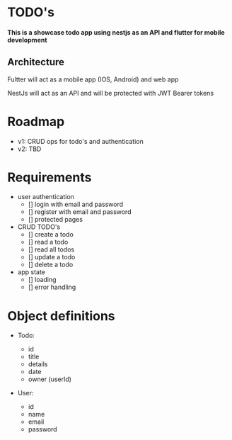 # TODO's
#### This is a showcase todo app using nestjs as an API and flutter for mobile development


## Architecture
Fultter will act as a mobile app (IOS, Android) and web app

NestJs will act as an API and will be protected with JWT Bearer tokens


# Roadmap
- v1: CRUD ops for todo's and authentication
- v2: TBD


# Requirements
- user authentication
    - [] login with email and password
    - [] register with email and password
    - [] protected pages
- CRUD TODO's
    - [] create a todo
    - [] read a todo
    - [] read all todos
    - [] update a todo
    - [] delete a todo
- app state
    - [] loading
    - [] error handling


# Object definitions

- Todo:
    - id
    - title
    - details
    - date
    - owner (userId)

- User:
    - id
    - name
    - email
    - password
